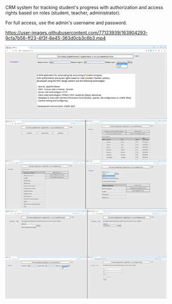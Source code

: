 CRM system for tracking student's progress with authorization and access rights based on roles (student, teacher, administrator).

For full access, use the admin's username and password.



https://user-images.githubusercontent.com/77123939/163904293-9cfa7b56-ff23-4f3f-8e45-363d0cb3c6b3.mp4


![Иллюстрация к проекту](src/Demo/students_progress_app.jpg)
![Иллюстрация к проекту](src/Demo/students_progress_app1.jpg)
![Иллюстрация к проекту](src/Demo/students_progress_app2.jpg)

